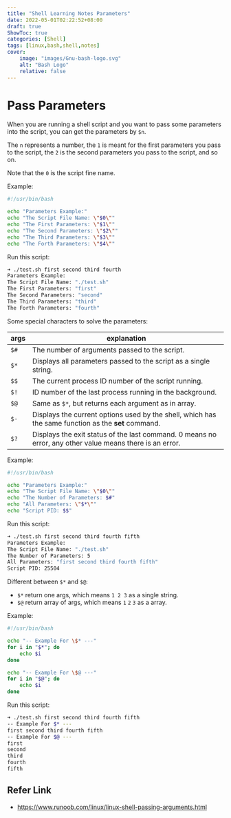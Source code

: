 ```yaml
---
title: "Shell Learning Notes Parameters"
date: 2022-05-01T02:22:52+08:00
draft: true
ShowToc: true
categories: [Shell]
tags: [linux,bash,shell,notes]
cover:
    image: "images/Gnu-bash-logo.svg"
    alt: "Bash Logo"
    relative: false
---
```

# Pass Parameters

When you are running a shell script and you want to pass some parameters into the script, you can get the parameters by `$n`.

The `n` represents a number, the `1` is meant for the first parameters you pass to the script, the `2` is the second parameters you pass to the script, and so on.

Note that the `0` is the script fine name.

Example:

```bash
#!/usr/bin/bash

echo "Parameters Example:"
echo "The Script File Name: \"$0\""
echo "The First Parameters: \"$1\""
echo "The Second Parameters: \"$2\""
echo "The Third Parameters: \"$3\""
echo "The Forth Parameters: \"$4\""
```

Run this script:

```bash
➜ ./test.sh first second third fourth
Parameters Example:
The Script File Name: "./test.sh"
The First Parameters: "first"
The Second Parameters: "second"
The Third Parameters: "third"
The Forth Parameters: "fourth"
```

Some special characters to solve the parameters:

| args | explanation                                                  |
| ---- | ------------------------------------------------------------ |
| `$#` | The number of arguments passed to the script.                |
| `$*` | Displays all parameters passed to the script as a single string. |
| `$$` | The current process ID number of the script running.         |
| `$!` | ID number of the last process running in the background.     |
| `$@` | Same as `$*`, but returns each argument as in array.         |
| `$-` | Displays the current options used by the shell, which has the same function as the **set** command. |
| `$?` | Displays the exit status of the last command. 0 means no error, any other value means there is an error. |

Example:

```bash
#!/usr/bin/bash

echo "Parameters Example:"
echo "The Script File Name: \"$0\""
echo "The Number of Parameters: $#"
echo "All Parameters: \"$*\""
echo "Script PID: $$"
```

Run this script:

```bash
➜ ./test.sh first second third fourth fifth
Parameters Example:
The Script File Name: "./test.sh"
The Number of Parameters: 5
All Parameters: "first second third fourth fifth"
Script PID: 25504
```

Different between `$*` and `$@`:

- `$*` return one args, which means `1 2 3` as a single string.
- `$@` return array of args, which means `1` `2` `3` as a array.

Example:

```bash
#!/usr/bin/bash

echo "-- Example For \$* ---"
for i in "$*"; do
    echo $i
done

echo "-- Example For \$@ ---"
for i in "$@"; do
    echo $i
done
```

Run this script:

```bash
➜ ./test.sh first second third fourth fifth
-- Example For $* ---
first second third fourth fifth
-- Example For $@ ---
first
second
third
fourth
fifth
```

## Refer Link

- <https://www.runoob.com/linux/linux-shell-passing-arguments.html>
